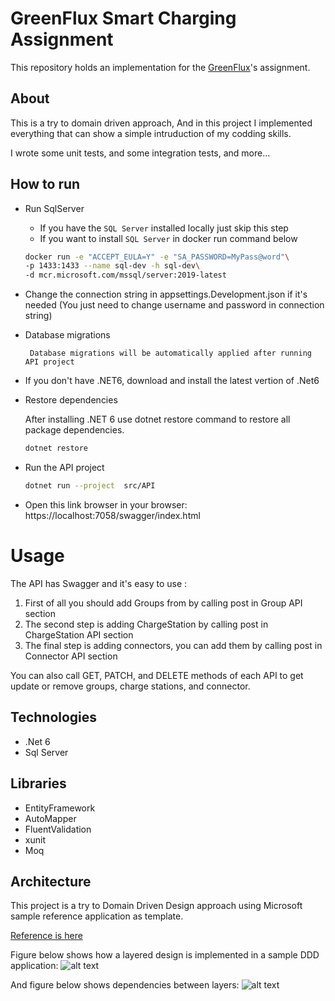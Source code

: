 # GreenFlux Smart Charging Assignment

This repository holds an implementation for
the [GreenFlux](https://www.greenflux.com/)'s assignment.

## About

This is a try to domain driven approach, And in this project I implemented everything that can show a simple
intruduction of my codding skills.

I wrote some unit tests, and some integration tests, and more...

## How to run

- Run SqlServer

    - If you have the `SQL Server` installed locally just skip this step
    - If you want to install `SQL Server` in docker run command below
    ```bash
    docker run -e "ACCEPT_EULA=Y" -e "SA_PASSWORD=MyPass@word"\
    -p 1433:1433 --name sql-dev -h sql-dev\
    -d mcr.microsoft.com/mssql/server:2019-latest
    ```
- Change the connection string in appsettings.Development.json if it's needed (You just need to change username and
  password in connection string)


- Database migrations

   ```text
    Database migrations will be automatically applied after running API project
    ```
- If you don't have .NET6, download and install the latest vertion of .Net6

- Restore dependencies

  After installing .NET 6 use dotnet restore command to restore all package dependencies.

  ```bash
  dotnet restore
  ```

- Run the API project

    ```bash
    dotnet run --project  src/API
    ```

- Open this link browser in your browser:  https://localhost:7058/swagger/index.html

# Usage

The API has Swagger and it's easy to use :

1. First of all you should add Groups from by calling post in Group API section
2. The second step is adding ChargeStation by calling post in ChargeStation API section
3. The final step is adding connectors, you can add them by calling post in Connector API section

You can also call GET, PATCH, and DELETE methods of each API to get update or remove groups, charge stations, and
connector.

## Technologies

- .Net 6
- Sql Server

## Libraries

- EntityFramework
- AutoMapper
- FluentValidation
- xunit
- Moq

## Architecture

This project is a try to Domain Driven Design approach using Microsoft sample reference application as template.

[Reference is here](https://docs.microsoft.com/en-us/dotnet/architecture/microservices/microservice-ddd-cqrs-patterns/ddd-oriented-microservice
)

Figure below shows how a layered design is implemented in a sample DDD application:
![alt text](https://docs.microsoft.com/en-us/dotnet/architecture/microservices/microservice-ddd-cqrs-patterns/media/ddd-oriented-microservice/domain-driven-design-microservice.png)

And figure below shows dependencies between layers:
![alt text](https://docs.microsoft.com/en-us/dotnet/architecture/microservices/microservice-ddd-cqrs-patterns/media/ddd-oriented-microservice/ddd-service-layer-dependencies.png
)